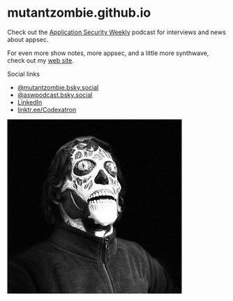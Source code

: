 # mutantzombie.github.io

Check out the [Application Security Weekly] podcast for interviews and news about appsec.

For even more show notes, more appsec, and a little more synthwave, check out my [web site].

Social links
 - [@mutantzombie.bsky.social](https://bsky.app/profile/mutantzombie.bsky.social)
 - [@aswpodcast.bsky.social](https://bsky.app/profile/aswpodcast.bsky.social)
 - [LinkedIn](https://www.linkedin.com/in/zombie/)
 - [linktr.ee/Codexatron](https://linktr.ee/codexatron)

![Mike Shema They Live]


[Application Security Weekly]: https://www.scworld.com/podcast-show/application-security-weekly
[web site]: https://deadliestwebattacks.com
[Mike Shema They Live]: assets/mike-shema-they-live.png
